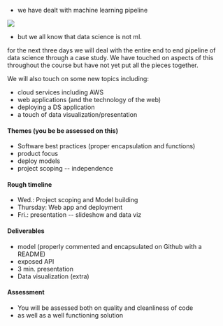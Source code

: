 * we have dealt with machine learning pipeline

![](img/ml-pipeline)

* but we all know that data science is not ml.

for the next three days we will deal with the entire end to end pipeline of data science through a case study.  We have touched on aspects of this throughout the course but have not yet put all the pieces together.

We will also touch on some new topics including:
* cloud services including AWS
* web applications (and the technology of the web)
* deploying a DS application
* a touch of data visualization/presentation


#### Themes (you be be assessed on this)

* Software best practices (proper encapsulation and functions)
* product focus
* deploy models
* project scoping -- independence

#### Rough timeline 

* Wed.: Project scoping and Model building
* Thursday: Web app and deployment
* Fri.: presentation -- slideshow and data viz

#### Deliverables

* model (properly commented and encapsulated on Github with a README)
* exposed API
* 3 min. presentation
* Data visualization (extra)

#### Assessment

* You will be assessed both on quality and cleanliness of code
* as well as a well functioning solution